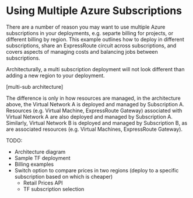 # Using Multiple Azure Subscriptions

There are a number of reason you may want to use multiple Azure subscriptions in your deployments, e.g. separte billing for projects, or different billing by region. This example outlines how to deploy in different subscriptions, share an ExpressRoute circuit across subscriptions, and covers aspects of managing costs and balancing jobs between subscriptions.

Architecturally, a multi subscription deployment will not look different than adding a new region to your deployment.

[multi-sub architecture]

The difference is only in how resources are managed, in the architecture above, the Virtual Network A is deployed and managed by Subscription A. Resources (e.g. Virtual Machine, ExpressRoute Gateway) associated with Virtual Network A are also deployed and managed by Subscription A. Similarly, Virtual Network B is deployed and managed by Subscription B, as are associated resources (e.g. Virtual Machines, ExpressRoute Gateway). 

TODO:

 - Architecture diagram
 - Sample TF deployment
 - Billing examples
 - Switch option to compare prices in two regions (deploy to a specific subscription based on which is cheaper)
    - Retail Prices API
    - TF subscription selection